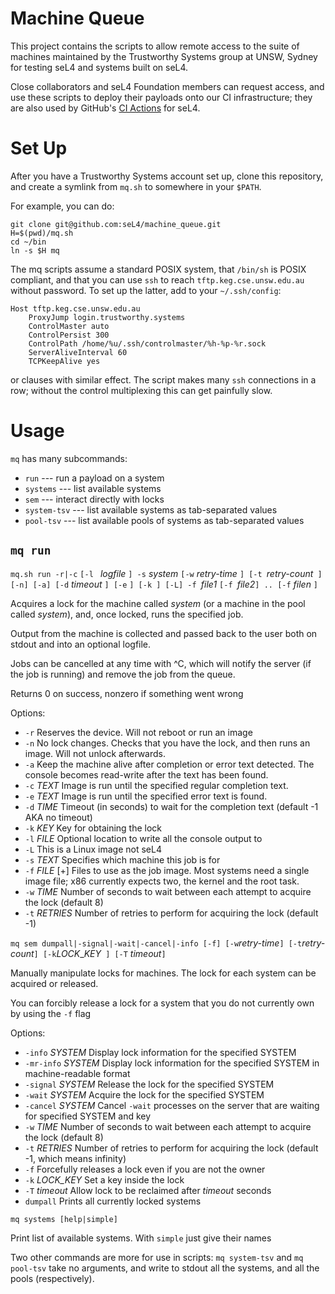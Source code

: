 <!--
     Copyright 2023 UNSW, Sydney

     SPDX-License-Identifier: CC-BY-SA-4.0
-->

Machine Queue
===============

This project contains the scripts to allow remote access to the suite
of machines maintained by the Trustworthy Systems group at UNSW,
Sydney for testing seL4 and systems built on seL4.

Close collaborators and seL4 Foundation members can request access,
and use these scripts to deploy their payloads onto our CI
infrastructure; they are also used by GitHub's
[CI Actions](https://github.com/seL4/ci-actions) for seL4.


Set Up
========

After you have a Trustworthy Systems account set up, clone this
repository, and create a symlink from `mq.sh` to somewhere in your
`$PATH`.

For example, you can do:
  ```
  git clone git@github.com:seL4/machine_queue.git
  H=$(pwd)/mq.sh
  cd ~/bin
  ln -s $H mq
  ```

The mq scripts assume a standard POSIX system, that `/bin/sh` is
POSIX compliant, and that you can use `ssh` to reach
`tftp.keg.cse.unsw.edu.au` without password.  To set up the latter,
add to your `~/.ssh/config`:
 ```
 Host tftp.keg.cse.unsw.edu.au
     ProxyJump login.trustworthy.systems
	 ControlMaster auto
     ControlPersist 300
     ControlPath /home/%u/.ssh/controlmaster/%h-%p-%r.sock
     ServerAliveInterval 60
     TCPKeepAlive yes
 ```
or clauses with similar effect.  The script makes many `ssh`
connections in a row; without the control multiplexing this can get
painfully slow.


Usage
======

`mq` has many subcommands:
 * `run` --- run a payload on a system
 * `systems` --- list available systems
 * `sem` --- interact directly with locks
 * `system-tsv` --- list available systems as tab-separated values
 * `pool-tsv` --- list available pools of systems as tab-separated
   values

`mq run`
--------
`mq.sh run -r|-c` _<string>_ `[-l ` _logfile_ `] -s` _system_ `[-w` _retry-time_ `] [-t `_retry-count_` ] [-n] [-a] [-d` _timeout_ `] [-e` _<string>_`] [-k `_<string>_`] [-L] -f `_file1_ `[-f `_file2_`]
.. [-f` _filen_ `]`

   Acquires a lock for the machine called _system_ (or a machine in
   the pool called _system_), and, once locked, runs the specified job.

   Output from the machine is collected and passed back to the
   user both on stdout and into an optional logfile.

   Jobs can be cancelled at any time with ^C, which will notify the server
   (if the job is running) and remove the job from the queue.

   Returns 0 on success, nonzero if something went wrong

Options:

- `-r`          Reserves the device. Will not reboot or run an image
- `-n`          No lock changes. Checks that you have the lock, and then runs an image. Will not unlock afterwards.
- `-a`          Keep the machine alive after completion or error text
 detected. The console becomes read-write after the text has been found.
- `-c` _TEXT_     Image is run until the specified regular completion
 text.
- `-e` _TEXT_     Image is run until the specified error text is found.
- `-d` _TIME_     Timeout (in seconds) to wait for the completion text (default -1 AKA no timeout)
- `-k` _KEY_      Key for obtaining the lock
- `-l` _FILE_     Optional location to write all the console output to
- `-L`          This is a Linux image not seL4
- `-s` _TEXT_     Specifies which machine this job is for
- `-f` _FILE_ [+] Files to use as the job image.  Most systems need a
    single image file; x86 currently expects two, the kernel and the root task.
- `-w` _TIME_     Number of seconds to wait between each attempt to acquire the lock (default 8)
- `-t` _RETRIES_  Number of retries to perform for acquiring the lock (default -1)


`mq sem dumpall|-signal|-wait|-cancel|-info `_<system>_` [-f] [-w `_retry-time_` ] [-t `_retry-count_` ] [-k `_LOCK_\__KEY_` ] [-T` _timeout_`]`

   Manually manipulate locks for machines. The lock for each system
   can be acquired or released.

   You can forcibly release a lock for a system that you do not
   currently own by using the `-f` flag

 Options:

- `-info` _SYSTEM_     Display lock information for the specified SYSTEM
- `-mr-info` _SYSTEM_  Display lock information for the specified SYSTEM in machine-readable format
- `-signal` _SYSTEM_   Release the lock for the specified SYSTEM
- `-wait` _SYSTEM_     Acquire the lock for the specified SYSTEM
- `-cancel` _SYSTEM_   Cancel `-wait` processes on the server that are waiting for specified SYSTEM and key
- `-w` _TIME_          Number of seconds to wait between each attempt to acquire the lock (default 8)
- `-t` _RETRIES_       Number of retries to perform for acquiring the
 lock (default -1, which means infinity)
- `-f`               Forcefully releases a lock even if you are not the owner
- `-k` _LOCK\_KEY_      Set a key inside the lock
- `-T` _timeout_       Allow lock to be reclaimed after _timeout_ seconds
- `dumpall`            Prints all currently locked systems

`mq systems [help|simple]`

Print list of available systems.  With `simple` just give their names

Two other commands are more for use in scripts:
`mq system-tsv` and `mq pool-tsv` take no arguments, and write to stdout
all the systems, and all the pools (respectively).

